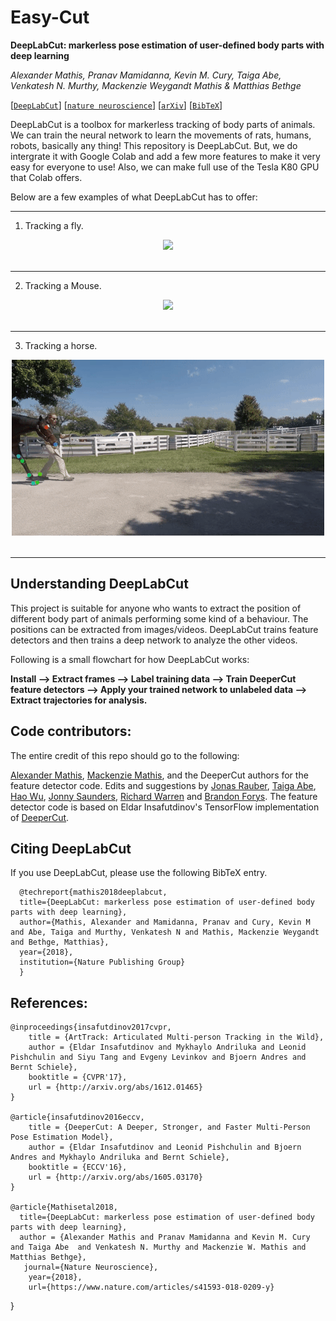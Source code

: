 # Easy-Cut
 
**DeepLabCut: markerless pose estimation of user-defined body parts with deep learning**

_Alexander Mathis, Pranav Mamidanna, Kevin M. Cury, Taiga Abe, Venkatesh N. Murthy, Mackenzie Weygandt Mathis & Matthias Bethge_

[[`DeepLabCut`](http://www.mousemotorlab.org/deeplabcut)] [[`nature neuroscience`](https://www.nature.com/articles/s41593-018-0209-y)] [[`arXiv`](https://arxiv.org/abs/1804.03142)] [[`BibTeX`](#CitingDeepLabCut)]


DeepLabCut is a toolbox for markerless tracking of body parts of animals. We can train the neural network to learn the movements of rats, humans, robots, basically any thing! This repository is DeepLabCut. But, we do intergrate it with Google Colab and add a few more features to make it very easy for everyone to use! Also, we can make full use of the Tesla K80 GPU that Colab offers. 

Below are a few examples of what DeepLabCut has to offer:

---

1. Tracking a fly.

<div align="center">
  <img src="/Examples/MATHIS_2018_fly.gif" />
</div>

<br />

---

2. Tracking a Mouse.

<div align="center">
  <img src="/Examples/MouseLocomotion_warren.gif" />
</div>

<br />

---

3. Tracking a horse.

<div align="center">
  <img src="/Examples/brownhorse.gif" />
</div>

<br />

---

## Understanding DeepLabCut

This project is suitable for anyone who wants to extract the position of different body part of animals performing some kind of a behaviour. The positions can be extracted from images/videos. DeepLabCut trains feature detectors and then trains a deep network to analyze the other videos. 

Following is a small flowchart for how DeepLabCut works: 

**Install --> Extract frames -->  Label training data -->  Train DeeperCut feature detectors -->  Apply your trained network to unlabeled data -->  Extract trajectories for analysis.**


## Code contributors:

The entire credit of this repo should go to the following: 

[Alexander Mathis](https://github.com/AlexEMG), [Mackenzie Mathis](https://github.com/MMathisLab), and the DeeperCut authors for the feature detector code. Edits and suggestions by [Jonas Rauber](https://github.com/jonasrauber), [Taiga Abe](https://github.com/cellistigs), [Hao Wu](https://github.com/fullerene12), [Jonny Saunders](https://github.com/sneakers-the-rat), [Richard Warren](https://github.com/rwarren2163) and [Brandon Forys](https://github.com/bf777). The feature detector code is based on Eldar Insafutdinov's TensorFlow implementation of [DeeperCut](https://github.com/eldar/pose-tensorflow).

## <a name="CitingDeepLabCut"></a>Citing DeepLabCut

If you use DeepLabCut, please use the following BibTeX entry.

```
  @techreport{mathis2018deeplabcut,
  title={DeepLabCut: markerless pose estimation of user-defined body parts with deep learning},
  author={Mathis, Alexander and Mamidanna, Pranav and Cury, Kevin M and Abe, Taiga and Murthy, Venkatesh N and Mathis, Mackenzie Weygandt and Bethge, Matthias},
  year={2018},
  institution={Nature Publishing Group}
  }
```



## References:

    @inproceedings{insafutdinov2017cvpr,
        title = {ArtTrack: Articulated Multi-person Tracking in the Wild},
        author = {Eldar Insafutdinov and Mykhaylo Andriluka and Leonid Pishchulin and Siyu Tang and Evgeny Levinkov and Bjoern Andres and Bernt Schiele},
        booktitle = {CVPR'17},
        url = {http://arxiv.org/abs/1612.01465}
    }
    
    @article{insafutdinov2016eccv,
        title = {DeeperCut: A Deeper, Stronger, and Faster Multi-Person Pose Estimation Model},
        author = {Eldar Insafutdinov and Leonid Pishchulin and Bjoern Andres and Mykhaylo Andriluka and Bernt Schiele},
        booktitle = {ECCV'16},
        url = {http://arxiv.org/abs/1605.03170}
    }
    
    @article{Mathisetal2018,
      title={DeepLabCut: markerless pose estimation of user-defined body parts with deep learning},
      author = {Alexander Mathis and Pranav Mamidanna and Kevin M. Cury and Taiga Abe  and Venkatesh N. Murthy and Mackenzie W. Mathis and Matthias Bethge},
       journal={Nature Neuroscience},
        year={2018},
        url={https://www.nature.com/articles/s41593-018-0209-y}
}


